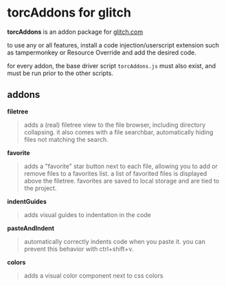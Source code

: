 # torcAddons for glitch

**torcAddons** is an addon package for [glitch.com](https://glitch.com)

to use any or all features, install a code injection/userscript extension such as tampermonkey or Resource Override and add the desired code.

for every addon, the base driver script `torcAddons.js` must also exist, and must be run prior to the other scripts.

## addons

**filetree**
> adds a (real) filetree view to the file browser, including directory collapsing.
> it also comes with a file searchbar, automatically hiding files not matching the search.

**favorite**
> adds a "favorite" star button next to each file, allowing you to add or remove files to a favorites list.
> a list of favorited files is displayed above the filetree. favorites are saved to local storage and are tied to the project.

**indentGuides**
> adds visual guides to indentation in the code

**pasteAndIndent**
> automatically correctly indents code when you paste it. you can prevent this behavior with ctrl+shift+v.

**colors**
> adds a visual color component next to css colors

